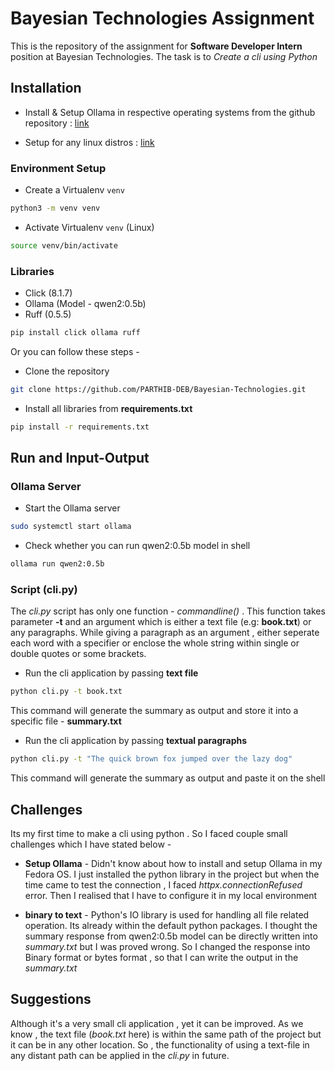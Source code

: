 # Bayesian Technologies Assignment
This is the repository of the assignment for **Software Developer Intern** position at Bayesian Technologies. The task is to *Create a cli using Python*

## Installation

- Install & Setup Ollama in respective operating systems from the github repository : [link](https://github.com/ollama/ollama)

- Setup for any linux distros : [link](https://github.com/ollama/ollama/blob/main/docs/linux.md)

### Environment Setup
- Create a Virtualenv ```venv```
```bash
python3 -m venv venv
```
- Activate Virtualenv ```venv``` (Linux)
```bash
source venv/bin/activate
```

### Libraries
- Click (8.1.7)
- Ollama (Model - qwen2:0.5b)
- Ruff (0.5.5)

```bash
pip install click ollama ruff
```
Or you can follow these steps -

- Clone the repository

```bash
git clone https://github.com/PARTHIB-DEB/Bayesian-Technologies.git
```

- Install all libraries from **requirements.txt**

```bash
pip install -r requirements.txt
```

## Run and Input-Output

### Ollama Server
- Start the Ollama server
```bash
sudo systemctl start ollama
```
- Check whether you can run qwen2:0.5b model in shell
```bash
ollama run qwen2:0.5b
```

### Script (cli.py)

The *cli.py* script has only one function - *commandline()* . This function takes parameter **-t** and an argument which is either a text file (e.g: **book.txt**) or any paragraphs. While giving a paragraph as an argument , either seperate each word with a specifier or enclose the whole string within single or double quotes or some brackets.

- Run the cli application by passing **text file**
```bash
python cli.py -t book.txt
```
This command will generate the summary as output and store it into a specific file - **summary.txt**


- Run the cli application by passing **textual paragraphs**
```bash
python cli.py -t "The quick brown fox jumped over the lazy dog"
```

This command will generate the summary as output and paste it on the shell


## Challenges
Its my first time to make a cli using python . So I faced couple small challenges which I have stated below - 
- **Setup Ollama** - Didn't know about how to install and setup Ollama in my Fedora OS. I just installed the python library in the project but when the time came to test the connection , I faced *httpx.connectionRefused* error. Then I realised that I have to configure it in my local environment

- **binary to text** - Python's IO library is used for handling all file related operation. Its already within the default python packages. I thought the summary response from qwen2:0.5b model can be directly written into *summary.txt* but I was proved wrong. So I changed the response into Binary format or bytes format , so that I can write the output in the *summary.txt*

## Suggestions
Although it's a very small cli application , yet it can be improved. As we know , the text file (*book.txt* here) is within the same path of the project but it can be in any other location. So , the functionality of using a text-file in any distant path can be applied in the *cli.py* in future.